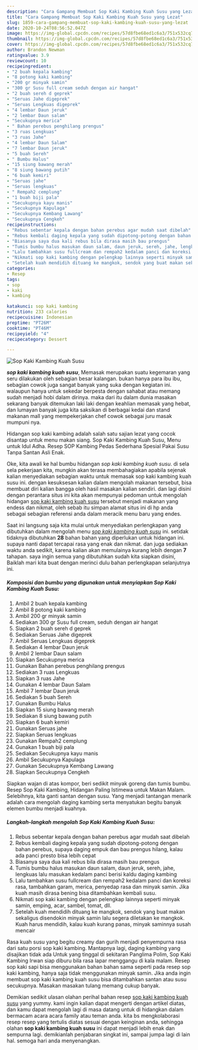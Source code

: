 ```yaml
---
description: "Cara Gampang Membuat Sop Kaki Kambing Kuah Susu yang Lezat"
title: "Cara Gampang Membuat Sop Kaki Kambing Kuah Susu yang Lezat"
slug: 1859-cara-gampang-membuat-sop-kaki-kambing-kuah-susu-yang-lezat
date: 2020-10-24T08:56:52.047Z
image: https://img-global.cpcdn.com/recipes/57d8fbe68ed1c6a3/751x532cq70/sop-kaki-kambing-kuah-susu-foto-resep-utama.jpg
thumbnail: https://img-global.cpcdn.com/recipes/57d8fbe68ed1c6a3/751x532cq70/sop-kaki-kambing-kuah-susu-foto-resep-utama.jpg
cover: https://img-global.cpcdn.com/recipes/57d8fbe68ed1c6a3/751x532cq70/sop-kaki-kambing-kuah-susu-foto-resep-utama.jpg
author: Brandon Newman
ratingvalue: 3.9
reviewcount: 10
recipeingredient:
- "2 buah kepala kambing"
- "8 potong kaki kambing"
- "200 gr minyak samin"
- "300 gr Susu full cream seduh dengan air hangat"
- "2 buah sereh d geprek"
- "Seruas Jahe digeprek"
- "Seruas Lengkuas digeprek"
- "4 lembar Daun jeruk"
- "2 lembar Daun salam"
- "Secukupnya merica"
- " Bahan perebus penghilang prengus"
- "3 ruas Lengkuas"
- "3 ruas Jahe"
- "4 lembar Daun Salam"
- "7 lembar Daun jeruk"
- "5 buah Sereh"
- " Bumbu Halus"
- "15 siung bawang merah"
- "8 siung bawang putih"
- "6 buah kemiri"
- "Seruas jahe"
- "Seruas lengkuas"
- " Rempah2 cemplung"
- "1 buah biji pala"
- "Secukupnya kayu manis"
- "Secukupnya Kapulaga"
- "Secukupnya Kembang Lawang"
- "Secukupnya Cengkeh"
recipeinstructions:
- "Rebus sebentar kepala dengan bahan perebus agar mudah saat dibelah"
- "Rebus kembali daging kepala yang sudah dipotong-potong dengan bahan perebus, supaya daging empuk dan bau prengus hilang, kalau ada panci presto bisa lebih cepat"
- "Biasanya saya dua kali rebus bila dirasa masih bau prengus"
- "Tumis bumbu halus masukan daun salam, daun jeruk, sereh, jahe, lengkuas lalu masukan kedalam panci berisi kaldu daging kambing"
- "Lalu tambahkan susu fullcream dan rempah2 kedalam panci dan koreksi rasa, tambahkan garam, merica, penyedap rasa dan minyak samin. Jika kuah masih dirasa bening bisa ditambahkan kembali susu."
- "Nikmati sop kaki kambing dengan pelengkap lainnya seperti minyak samin, emping, acar, sambel, tomat, dll."
- "Setelah kuah mendidih dituang ke mangkok, sendok yang buat makan sekaligus disendokin minyak samin lalu segera diletakan ke mangkok. Kuah harus mendidih, kalau kuah kurang panas, minyak saminnya susah mencair"
categories:
- Resep
tags:
- sop
- kaki
- kambing

katakunci: sop kaki kambing 
nutrition: 233 calories
recipecuisine: Indonesian
preptime: "PT26M"
cooktime: "PT46M"
recipeyield: "4"
recipecategory: Dessert

---
```



![Sop Kaki Kambing Kuah Susu](https://img-global.cpcdn.com/recipes/57d8fbe68ed1c6a3/751x532cq70/sop-kaki-kambing-kuah-susu-foto-resep-utama.jpg)

<b><i>sop kaki kambing kuah susu</i></b>, Memasak merupakan suatu kegemaran yang seru dilakukan oleh sebagian besar kalangan. bukan hanya para ibu ibu, sebagian cowok juga sangat banyak yang suka dengan kegiatan ini. walaupun hanya untuk sekedar berpesta dengan sahabat atau memang sudah menjadi hobi dalam dirinya. maka dari itu dalam dunia masakan sekarang banyak ditemukan laki laki dengan keahlian memasak yang hebat, dan lumayan banyak juga kita saksikan di berbagai kedai dan stand makanan mall yang mempekerjakan chef cowok sebagai juru masak mumpuni nya.

Hidangan sop kaki kambing adalah salah satu sajian lezat yang cocok disantap untuk menu makan siang. Sop Kaki Kambing Kuah Susu, Menu untuk Idul Adha. Resep SOP Kambing Pedas Sederhana Spesial Pakai Susu Tanpa Santan Asli Enak.

Oke, kita awali ke hal bumbu hidangan <i>sop kaki kambing kuah susu</i>. di sela sela pekerjaan kita, mungkin akan terasa membahagiakan apabila sejenak kalian menyediakan sebagian waktu untuk memasak sop kaki kambing kuah susu ini. dengan kesuksesan kalian dalam mengolah makanan tersebut, bisa membuat diri kalian bangga oleh hasil masakan kalian sendiri. dan lagi disini dengan perantara situs ini kita akan mempunyai pedoman untuk mengolah hidangan <u>sop kaki kambing kuah susu</u> tersebut menjadi makanan yang endess dan nikmat, oleh sebab itu simpan alamat situs ini di hp anda sebagai sebagian referensi anda dalam meracik menu baru yang endes.


Saat ini langsung saja kita mulai untuk menyediakan perlengkapan yang dibutuhkan dalam mengolah menu <u><i>sop kaki kambing kuah susu</i></u> ini. setidak tidaknya dibutuhkan <b>28</b> bahan bahan yang diperlukan untuk hidangan ini. supaya nanti dapat tercapai rasa yang enak dan nikmat. dan juga sediakan waktu anda sedikit, karena kalian akan memulainya kurang lebih dengan <b>7</b> tahapan. saya ingin semua yang dibutuhkan sudah kita siapkan disini, Baiklah mari kita buat dengan merinci dulu bahan perlengkapan selanjutnya ini.

<!--inarticleads1-->

##### Komposisi dan bumbu yang digunakan untuk menyiapkan Sop Kaki Kambing Kuah Susu:

1. Ambil 2 buah kepala kambing
1. Ambil 8 potong kaki kambing
1. Ambil 200 gr minyak samin
1. Sediakan 300 gr Susu full cream, seduh dengan air hangat
1. Siapkan 2 buah sereh d geprek
1. Sediakan Seruas Jahe digeprek
1. Ambil Seruas Lengkuas digeprek
1. Sediakan 4 lembar Daun jeruk
1. Ambil 2 lembar Daun salam
1. Siapkan Secukupnya merica
1. Gunakan  Bahan perebus penghilang prengus
1. Sediakan 3 ruas Lengkuas
1. Siapkan 3 ruas Jahe
1. Gunakan 4 lembar Daun Salam
1. Ambil 7 lembar Daun jeruk
1. Sediakan 5 buah Sereh
1. Gunakan  Bumbu Halus
1. Siapkan 15 siung bawang merah
1. Sediakan 8 siung bawang putih
1. Siapkan 6 buah kemiri
1. Gunakan Seruas jahe
1. Siapkan Seruas lengkuas
1. Gunakan  Rempah2 cemplung
1. Gunakan 1 buah biji pala
1. Sediakan Secukupnya kayu manis
1. Ambil Secukupnya Kapulaga
1. Gunakan Secukupnya Kembang Lawang
1. Siapkan Secukupnya Cengkeh


Siapkan wajan di atas kompor, beri sedikit minyak goreng dan tumis bumbu. Resep Sop Kaki Kambing, Hidangan Paling Istimewa untuk Makan Malam. Selebihnya, kita ganti santan dengan susu. Yang menjadi tantangan menarik adalah cara mengolah daging kambing serta menyatukan begitu banyak elemen bumbu menjadi kuahnya. 

<!--inarticleads2-->

##### Langkah-langkah mengolah Sop Kaki Kambing Kuah Susu:

1. Rebus sebentar kepala dengan bahan perebus agar mudah saat dibelah
1. Rebus kembali daging kepala yang sudah dipotong-potong dengan bahan perebus, supaya daging empuk dan bau prengus hilang, kalau ada panci presto bisa lebih cepat
1. Biasanya saya dua kali rebus bila dirasa masih bau prengus
1. Tumis bumbu halus masukan daun salam, daun jeruk, sereh, jahe, lengkuas lalu masukan kedalam panci berisi kaldu daging kambing
1. Lalu tambahkan susu fullcream dan rempah2 kedalam panci dan koreksi rasa, tambahkan garam, merica, penyedap rasa dan minyak samin. Jika kuah masih dirasa bening bisa ditambahkan kembali susu.
1. Nikmati sop kaki kambing dengan pelengkap lainnya seperti minyak samin, emping, acar, sambel, tomat, dll.
1. Setelah kuah mendidih dituang ke mangkok, sendok yang buat makan sekaligus disendokin minyak samin lalu segera diletakan ke mangkok. Kuah harus mendidih, kalau kuah kurang panas, minyak saminnya susah mencair


Rasa kuah susu yang begitu creamy dan gurih menjadi penyempurna rasa dari satu porsi sop kaki kambing. Mantapnya lagi, daging kambing yang disajikan tidak ada Untuk yang tinggal di sekitaran Panglima Polim, Sop Kaki Kambing Irwan siap diburu bila rasa lapar menggangu di kala malam. Resep sop kaki sapi bisa menggunakan bahan bahan sama seperti pada resep sop kaki kambing, hanya saja tidak menggunakan minyak samin. Jika anda ingin membuat sop kaki kambing kuah susu bisa ditambahkan santan atau susu secukupnya. Masakan masakan tulang memang cukup banyak. 

Demikian sedikit ulasan olahan perihal bahan resep <u>sop kaki kambing kuah susu</u> yang yummy. kami ingin kalian dapat mengerti dengan artikel diatas, dan kamu dapat mengolah lagi di masa datang untuk di hidangkan dalam bermacam acara acara family atau teman anda. kita bs mengkolaborasi resep resep yang tertulis diatas sesuai dengan keinginan anda, sehingga olahan <b>sop kaki kambing kuah susu</b> ini dapat menjadi lebih enak dan sempurna lagi. demikianlah penjabaran singkat ini, sampai jumpa lagi di lain hal. semoga hari anda menyenangkan.
